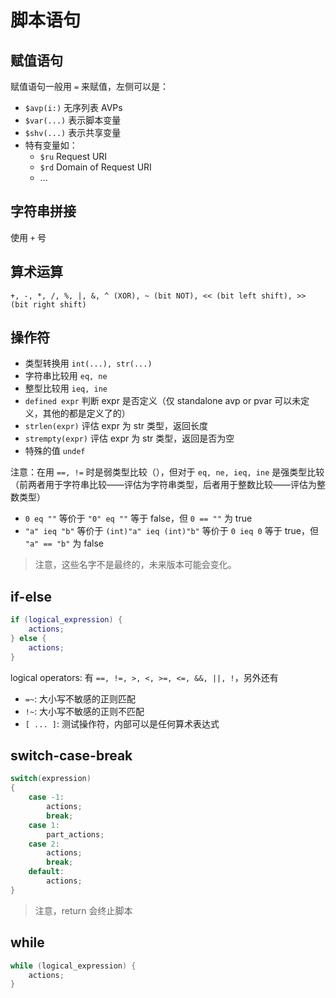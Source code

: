 # 脚本语句

## 赋值语句

赋值语句一般用 `=` 来赋值，左侧可以是：

- `$avp(i:)` 无序列表 AVPs
- `$var(...)` 表示脚本变量
- `$shv(...)` 表示共享变量
- 特有变量如：
  - `$ru` Request URI
  - `$rd` Domain of Request URI
  - ...

## 字符串拼接

使用 `+` 号

## 算术运算

`+, -, *, /, %, |, &, ^ (XOR), ~ (bit NOT), << (bit left shift), >> (bit right shift)`

## 操作符

- 类型转换用 `int(...), str(...)`
- 字符串比较用 `eq, ne`
- 整型比较用 `ieq, ine`
- `defined expr` 判断 expr 是否定义（仅 standalone avp or pvar 可以未定义，其他的都是定义了的）
- `strlen(expr)` 评估 expr 为 str 类型，返回长度
- `strempty(expr)` 评估 expr 为 str 类型，返回是否为空
- 特殊的值 `undef`

注意：在用 `==, !=` 时是弱类型比较（），但对于 `eq, ne, ieq, ine` 是强类型比较（前两者用于字符串比较——评估为字符串类型，后者用于整数比较——评估为整数类型）

- `0 eq ""` 等价于 `"0" eq ""` 等于 false，但 `0 == ""` 为 true
- `"a" ieq "b"` 等价于 `(int)"a" ieq (int)"b"` 等价于 `0 ieq 0` 等于 true，但 `"a" == "b"` 为 false


> 注意，这些名字不是最终的，未来版本可能会变化。

## if-else

```lua
if (logical_expression) {
    actions;
} else {
    actions;
}
```

logical operators: 有 `==, !=, >, <, >=, <=, &&, ||, !`，另外还有

- `=~`: 大小写不敏感的正则匹配
- `!~`: 大小写不敏感的正则不匹配
- `[ ... ]`: 测试操作符，内部可以是任何算术表达式

## switch-case-break

```c
switch(expression)
{
    case -1:
        actions;
        break;
    case 1:
        part_actions;
    case 2:
        actions;
        break;
    default:
        actions;
}
```

> 注意，return 会终止脚本

## while

```c
while (logical_expression) {
    actions;
}
```
